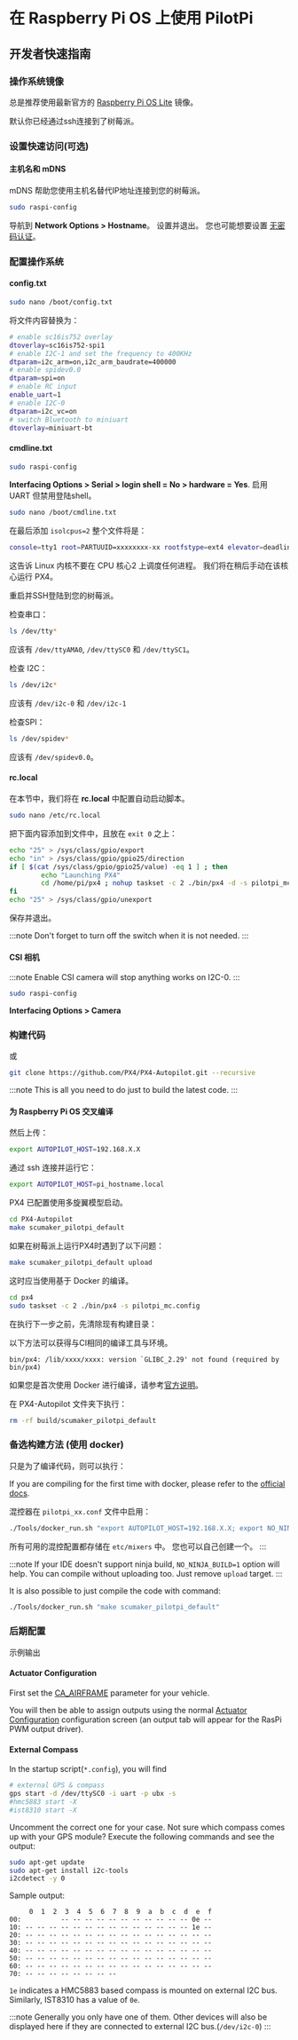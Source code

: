 # 在 Raspberry Pi OS 上使用 PilotPi

## 开发者快速指南

### 操作系统镜像

总是推荐使用最新官方的 [Raspberry Pi OS Lite](https://downloads.raspberrypi.org/raspios_lite_armhf_latest) 镜像。

默认你已经通过ssh连接到了树莓派。

### 设置快速访问(可选)

#### 主机名和 mDNS

mDNS 帮助您使用主机名替代IP地址连接到您的树莓派。

```sh
sudo raspi-config
```

导航到 **Network Options > Hostname**。 设置并退出。 您也可能想要设置 [无密码认证](https://www.raspberrypi.org/documentation/remote-access/ssh/passwordless.md)。

### 配置操作系统

#### config.txt

```sh
sudo nano /boot/config.txt
```

将文件内容替换为：

```sh
# enable sc16is752 overlay
dtoverlay=sc16is752-spi1
# enable I2C-1 and set the frequency to 400KHz
dtparam=i2c_arm=on,i2c_arm_baudrate=400000
# enable spidev0.0
dtparam=spi=on
# enable RC input
enable_uart=1
# enable I2C-0
dtparam=i2c_vc=on
# switch Bluetooth to miniuart
dtoverlay=miniuart-bt
```

#### cmdline.txt

```sh
sudo raspi-config
```

**Interfacing Options > Serial > login shell = No > hardware = Yes**. 启用 UART 但禁用登陆shell。

```sh
sudo nano /boot/cmdline.txt
```

在最后添加 `isolcpus=2` 整个文件将是：

```sh
console=tty1 root=PARTUUID=xxxxxxxx-xx rootfstype=ext4 elevator=deadline fsck.repair=yes rootwait isolcpus=2
```

这告诉 Linux 内核不要在 CPU 核心2 上调度任何进程。 我们将在稍后手动在该核心运行 PX4。

重启并SSH登陆到您的树莓派。

检查串口：

```sh
ls /dev/tty*
```

应该有 `/dev/ttyAMA0`, `/dev/ttySC0` 和 `/dev/ttySC1`。

检查 I2C：

```sh
ls /dev/i2c*
```

应该有 `/dev/i2c-0` 和 `/dev/i2c-1`

检查SPI：

```sh
ls /dev/spidev*
```

应该有 `/dev/spidev0.0`。

#### rc.local

在本节中，我们将在 **rc.local** 中配置自动启动脚本。

```sh
sudo nano /etc/rc.local
```

把下面内容添加到文件中，且放在 `exit 0` 之上：

```sh
echo "25" > /sys/class/gpio/export
echo "in" > /sys/class/gpio/gpio25/direction
if [ $(cat /sys/class/gpio/gpio25/value) -eq 1 ] ; then
        echo "Launching PX4"
        cd /home/pi/px4 ; nohup taskset -c 2 ./bin/px4 -d -s pilotpi_mc.config 2 &> 1 > /home/pi/px4/px4.log &
fi
echo "25" > /sys/class/gpio/unexport
```

保存并退出。

:::note
Don't forget to turn off the switch when it is not needed.
:::

#### CSI 相机

:::note
Enable CSI camera will stop anything works on I2C-0.
:::

```sh
sudo raspi-config
```

**Interfacing Options > Camera**

### 构建代码

或

```sh
git clone https://github.com/PX4/PX4-Autopilot.git --recursive
```

:::note
This is all you need to do just to build the latest code. 
:::

#### 为 Raspberry Pi OS 交叉编译

然后上传：

```sh
export AUTOPILOT_HOST=192.168.X.X
```

通过 ssh 连接并运行它：

```sh
export AUTOPILOT_HOST=pi_hostname.local
```

PX4 已配置使用多旋翼模型启动。

```sh
cd PX4-Autopilot
make scumaker_pilotpi_default
```

如果在树莓派上运行PX4时遇到了以下问题：

```sh
make scumaker_pilotpi_default upload
```

这时应当使用基于 Docker 的编译。

```sh
cd px4
sudo taskset -c 2 ./bin/px4 -s pilotpi_mc.config
```

在执行下一步之前，先清除现有构建目录：

以下方法可以获得与CI相同的编译工具与环境。

```
bin/px4: /lib/xxxx/xxxx: version `GLIBC_2.29' not found (required by bin/px4)
```

如果您是首次使用 Docker 进行编译，请参考[官方说明](https://dev.px4.io/master/en/test_and_ci/docker.html#prerequisites)。

在 PX4-Autopilot 文件夹下执行：

```sh
rm -rf build/scumaker_pilotpi_default
```

### 备选构建方法 (使用 docker)

只是为了编译代码，则可以执行：

If you are compiling for the first time with docker, please refer to the [official docs](../test_and_ci/docker.md#prerequisites).

混控器在 `pilotpi_xx.conf` 文件中启用：

```sh
./Tools/docker_run.sh "export AUTOPILOT_HOST=192.168.X.X; export NO_NINJA_BUILD=1; make scumaker_pilotpi_default upload"
```

所有可用的混控配置都存储在 `etc/mixers` 中。 您也可以自己创建一个。
:::

:::note
If your IDE doesn't support ninja build, `NO_NINJA_BUILD=1` option will help. You can compile without uploading too. Just remove `upload` target.
:::

It is also possible to just compile the code with command:

```sh
./Tools/docker_run.sh "make scumaker_pilotpi_default"
```

### 后期配置

示例输出

#### Actuator Configuration

First set the [CA_AIRFRAME](../advanced_config/parameter_reference.md#CA_AIRFRAME) parameter for your vehicle.

You will then be able to assign outputs using the normal [Actuator Configuration](../config/actuators.md) configuration screen (an output tab will appear for the RasPi PWM output driver).

#### External Compass

In the startup script(`*.config`), you will find

```sh
# external GPS & compass
gps start -d /dev/ttySC0 -i uart -p ubx -s
#hmc5883 start -X
#ist8310 start -X
```

Uncomment the correct one for your case. Not sure which compass comes up with your GPS module? Execute the following commands and see the output:

```sh
sudo apt-get update
sudo apt-get install i2c-tools
i2cdetect -y 0
```

Sample output:

```
     0  1  2  3  4  5  6  7  8  9  a  b  c  d  e  f
00:          -- -- -- -- -- -- -- -- -- -- -- 0e -- 
10: -- -- -- -- -- -- -- -- -- -- -- -- -- -- 1e -- 
20: -- -- -- -- -- -- -- -- -- -- -- -- -- -- -- -- 
30: -- -- -- -- -- -- -- -- -- -- -- -- -- -- -- -- 
40: -- -- -- -- -- -- -- -- -- -- -- -- -- -- -- -- 
50: -- -- -- -- -- -- -- -- -- -- -- -- -- -- -- -- 
60: -- -- -- -- -- -- -- -- -- -- -- -- -- -- -- -- 
70: -- -- -- -- -- -- -- --
```

`1e` indicates a HMC5883 based compass is mounted on external I2C bus. Similarly, IST8310 has a value of `0e`.

:::note
Generally you only have one of them. Other devices will also be displayed here if they are connected to external I2C bus.(`/dev/i2c-0`)
:::
